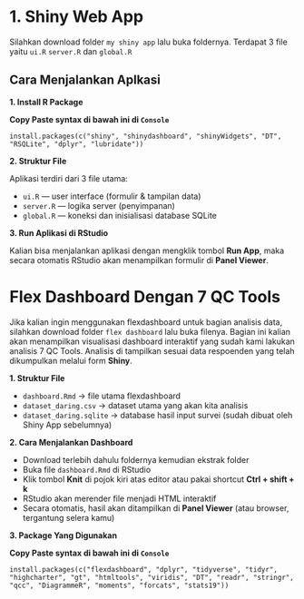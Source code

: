 # 1. Shiny Web App

Silahkan download folder `my shiny app` lalu buka foldernya. Terdapat 3 file yaitu `ui.R` `server.R` dan `global.R`

## Cara Menjalankan Aplkasi

**1. Install R Package**

  **Copy Paste syntax di bawah ini di `Console`**
  
  `install.packages(c("shiny", "shinydashboard", "shinyWidgets", "DT", "RSQLite", "dplyr", "lubridate"))`

**2. Struktur File**

  Aplikasi terdiri dari 3 file utama:

  - `ui.R` — user interface (formulir & tampilan data)
  - `server.R` — logika server (penyimpanan)
  - `global.R` — koneksi dan inisialisasi database SQLite

**3. Run Aplikasi di RStudio**

  Kalian bisa menjalankan aplikasi dengan mengklik tombol **Run App**, maka secara otomatis RStudio akan menampilkan formulir di **Panel Viewer**.

# Flex Dashboard Dengan 7 QC Tools

  Jika kalian ingin menggunakan flexdashboard untuk bagian analisis data, silahkan download folder `flex dashboard` lalu buka filenya. Bagian ini kalian akan menampilkan visualisasi dashboard interaktif yang sudah kami lakukan analisis 7 QC Tools. Analisis di tampilkan sesuai
  data respoenden yang telah dikumpulkan melalui form **Shiny**.

**1. Struktur File**
     
  - `dashboard.Rmd` → file utama flexdashboard
  - `dataset_daring.csv` → dataset utama yang akan kita analisis
  - `dataset_daring.sqlite` → database hasil input survei (sudah dibuat oleh Shiny App sebelumnya)
    
**2. Cara Menjalankan Dashboard**

  - Download terlebih dahulu foldernya kemudian ekstrak folder
  - Buka file `dashboard.Rmd` di RStudio
  - Klik tombol **Knit** di pojok kiri atas editor atau pakai shortcut **Ctrl + shift + k**
  - RStudio akan merender file menjadi HTML interaktif
  - Secara otomatis, hasil akan ditampilkan di **Panel Viewer** (atau browser, tergantung selera kamu)

**3. Package Yang Digunakan**

  **Copy Paste syntax di bawah ini di `Console`**
  
  `install.packages(c("flexdashboard", "dplyr", "tidyverse", "tidyr", "highcharter", "gt", "htmltools", "viridis", "DT", "readr", "stringr", "qcc", "DiagrammeR", "moments", "forcats", "stats19"))`

   
  
